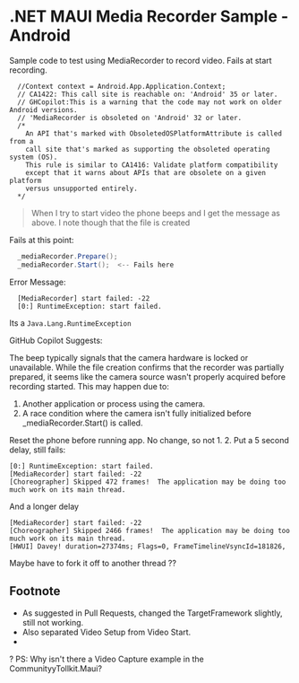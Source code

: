 # .NET MAUI Media Recorder Sample - Android
Sample code to test using MediaRecorder to record video. Fails at start recording.


```
  //Context context = Android.App.Application.Context;
  // CA1422: This call site is reachable on: 'Android' 35 or later.
  // GHCopilot:This is a warning that the code may not work on older Android versions.
  // 'MediaRecorder is obsoleted on 'Android' 32 or later.
  /*
    An API that's marked with ObsoletedOSPlatformAttribute is called from a
    call site that's marked as supporting the obsoleted operating system (OS).
    This rule is similar to CA1416: Validate platform compatibility 
    except that it warns about APIs that are obsolete on a given platform 
    versus unsupported entirely.
  */
```

>  When I try to start video the phone beeps and I get the message as above. I note though that the file is created

Fails at this point:
```cs
  _mediaRecorder.Prepare();
  _mediaRecorder.Start();  <-- Fails here
```

Error Message:

```
  [MediaRecorder] start failed: -22
  [0:] RuntimeException: start failed.
```

Its a ```Java.Lang.RuntimeException```

GitHub Copilot Suggests:

The beep typically signals that the camera hardware is locked or unavailable. While the file creation confirms that the recorder was partially prepared, it seems like the camera source wasn't properly acquired before recording started. This may happen due to:
1. Another application or process using the camera.
2. A race condition where the camera isn't fully initialized before _mediaRecorder.Start() is called.

Reset the phone before running app. No change, so not 1.
2. Put a 5 second delay, still fails:

```
[0:] RuntimeException: start failed.
[MediaRecorder] start failed: -22
[Choreographer] Skipped 472 frames!  The application may be doing too much work on its main thread.
```

And a longer delay

```
[MediaRecorder] start failed: -22
[Choreographer] Skipped 2466 frames!  The application may be doing too much work on its main thread.
[HWUI] Davey! duration=27374ms; Flags=0, FrameTimelineVsyncId=181826,
```

Maybe have to fork it off to another thread ??

## Footnote
- As suggested in Pull Requests, changed the TargetFramework slightly, still not working.
- Also separated Video Setup from Video Start.
- 
? PS: Why isn't there a Video Capture example in the CommunityyTollkit.Maui?


